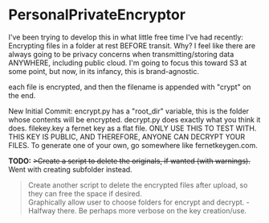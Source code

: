 # PersonalPrivateEncryptor
I've been trying to develop this in what little free time I've had recently: Encrypting files in a folder at rest BEFORE transit. Why? I feel like there are always going to be privacy concerns when transmitting/storing data ANYWHERE, including public cloud. I'm going to focus this toward S3 at some point, but now, in its infancy, this is brand-agnostic.

each file is encrypted, and then the filename is appended with "crypt" on the end.

New Initial Commit:
encrypt.py has a "root_dir" variable, this is the folder whose contents will be encrypted.
decrypt.py does exactly what you think it does.
filekey.key a fernet key as a flat file. ONLY USE THIS TO TEST WITH. THIS KEY IS PUBLIC, AND THEREFORE, ANYONE CAN DECRYPT YOUR FILES. To generate one of your own, go somewhere like fernetkeygen.com.


**TODO:**
~~>Create a script to delete the originals, if wanted (with warnings).~~ Went with creating subfolder instead.
>Create another script to delete the encrypted files after upload, so they can free the space if desired.  
>Graphically allow user to choose folders for encrypt and decrypt.  -Halfway there.
>Be perhaps more verbose on the key creation/use.
